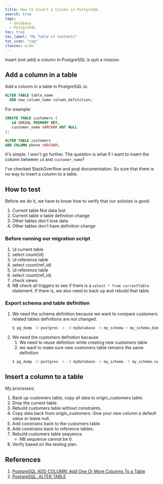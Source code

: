 ```yaml
---
title: How to Insert a Column in PostgreSQL
search: true
tags: 
  - database
  - PostgreSQL
toc: true
toc_label: "My Table of Contents"
toc_icon: "cog"
classes: wide
---
```


Insert (not add) a column in PostgreSQL is quit a mission.

## Add a column in a table

Add a column in a table in PostgreSQL is:

```sql
ALTER TABLE table_name
  ADD new_column_name column_definition;
```
For example:
```sql
CREATE TABLE customers (
   id SERIAL PRIMARY KEY,
   customer_name VARCHAR NOT NULL
);
```

```sql
ALTER TABLE customers 
ADD COLUMN phone VARCHAR;
```

It's simple. I won't go further. The question is what if I want to insert the column between `id` and `customer_name`?

I've checked StackOverflow and psql documentation. So sure that there is no way to insert a column to a table. 


## How to test

Before we do it, we have to know how to verify that our solution is good.

1. Current table Not data lost
2. Current table o table definition change
3. Other tables don't lose data
4. Other tables don't have definition change

### Before running our migration script

1. \d current table
2. select count(id)
3. \d reference table 
4. select count(ref_id)
5. \d reference table 
6. select count(ref_id)
7. check views
8. NB check all triggers to see if there is a `select * from currentTable`  statement. If there is, we also need to back up and rebuild that table.

### Export schema and table definition

1. We need the schema definition because we want to compare customers related tables definitions are not changed.
    ```bash
    $ pg_dump -U postgres -s -d myDatabase -n my_schema > my_schema_dump.txt
    ```
2. We need the customers definition because
    1. We need to reuse definition while creating new customers table
    2. we want to make sure new customers table remains the same definition
    ```bash
    $ pg_dump -U postgres -s -d myDatabase -n my_schema -t my_schema.customers > customers_dump.txt
    ```


## Insert a column to a table

My processes:
1. Back up customers table, copy all data to origin_customers table.
2. Drop the current table.
3. Rebuild customers table without constraints.
4. Copy data back from origin_customers. Give your new column a default value or leave null.
5. Add constrains back to the customers table.
6. Add constrains back to reference tables.
7. Rebuild customers table sequence.
    - NB sequence cannot be 0. 
8. Verify based on the testing plan.


## References

1. [PostgreSQL ADD COLUMN: Add One Or More Columns To a Table](http://www.postgresqltutorial.com/postgresql-add-column/)
2. [PostgreSQL: ALTER TABLE](https://www.postgresql.org/docs/current/sql-altertable.html/)